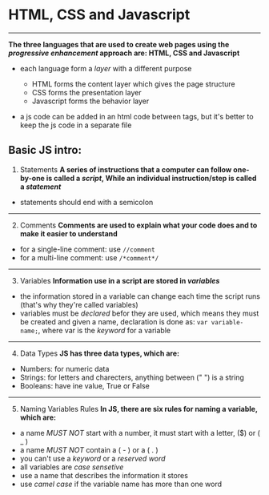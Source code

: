 # HTML, CSS and Javascript
----------------------------
**The three languages that are used to create web pages using the *progressive enhancement* approach are: HTML, CSS and Javascript**
- each language form a *layer* with a different purpose
    - HTML forms the content layer which gives the page structure
    - CSS forms the presentation layer 
    - Javascript forms the behavior layer

- a js code can be added in an html code between <script></script> tags, but it's better to keep the js code in a separate file

## Basic JS intro:
1. Statements
**A series of instructions that a computer can follow one-by-one is called a *script*,
While an individual instruction/step is called a *statement***
- statements should end with a semicolon
----
2. Comments
 **Comments are used to explain what your code does and to make it easier to understand**
 - for a single-line comment: use `//comment`
 - for a multi-line comment:  use `/*comment*/`
-----
3. Variables
**Information use in a script are stored in *variables***
- the information stored in a variable can change each time the script runs (that's why they're called variables)
- variables must be *declared* befor they are used, which means they must be created and given a name, declaration is done as:
`var variable-name;`, where var is the *keyword* for a variable
-----
4. Data Types
**JS has three data types, which are:**
- Numbers: for numeric data
- Strings: for letters and charecters, anything between (" ") is a string
- Booleans: have ine value, True or False
-----
5. Naming Variables Rules
**In JS, there are six rules for naming a variable, which are:**
- a name *MUST NOT* start with a number, it must start with a letter, ($) or ( _ )
- a name *MUST NOT* contain a ( - ) or  a ( . )
- you can't use a *keyword* or a *reserved word*
- all variables are *case sensetive*
- use a name that describes the information it stores
- use *camel case* if the variable name has more than one word
